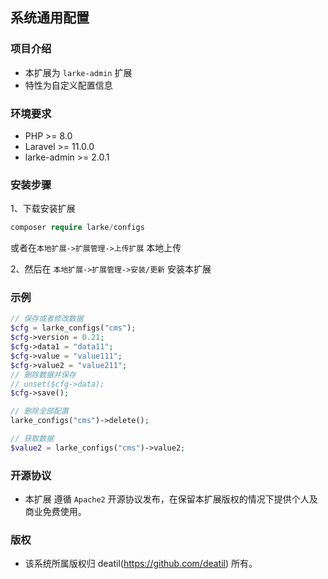 ## 系统通用配置


### 项目介绍

*  本扩展为 `larke-admin` 扩展
*  特性为自定义配置信息


### 环境要求

 - PHP >= 8.0
 - Laravel >= 11.0.0
 - larke-admin >= 2.0.1


### 安装步骤

1、下载安装扩展

```php
composer require larke/configs
```

或者在`本地扩展->扩展管理->上传扩展` 本地上传

2、然后在 `本地扩展->扩展管理->安装/更新` 安装本扩展


### 示例

~~~php
// 保存或者修改数据
$cfg = larke_configs("cms");
$cfg->version = 0.21;
$cfg->data1 = "data11";
$cfg->value = "value111";
$cfg->value2 = "value211";
// 删除数据并保存
// unset($cfg->data); 
$cfg->save();

// 删除全部配置
larke_configs("cms")->delete();

// 获取数据
$value2 = larke_configs("cms")->value2;
~~~ 


### 开源协议

*  本扩展 遵循 `Apache2` 开源协议发布，在保留本扩展版权的情况下提供个人及商业免费使用。 


### 版权

*  该系统所属版权归 deatil(https://github.com/deatil) 所有。
